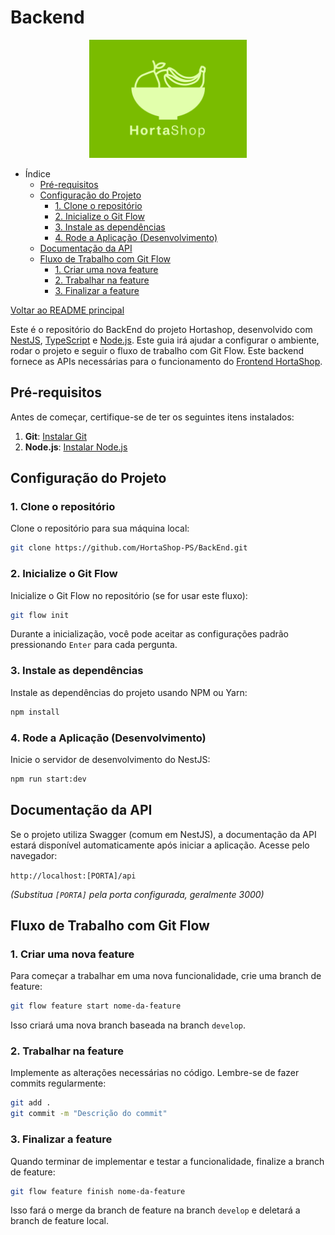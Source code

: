 # Backend

<div align="center">
  <img src="/img/logo/hortaShop.png" alt="logo" style="height: 5cm;">
</div>

- Índice
  - [Pré-requisitos](#pré-requisitos)
  - [Configuração do Projeto](#configuração-do-projeto)
    - [1. Clone o repositório](#1-clone-o-repositório)
    - [2. Inicialize o Git Flow](#2-inicialize-o-git-flow)
    - [3. Instale as dependências](#3-instale-as-dependências)
    - [4. Rode a Aplicação (Desenvolvimento)](#4-rode-a-aplicação-desenvolvimento)
  - [Documentação da API](#documentação-da-api)
  - [Fluxo de Trabalho com Git Flow](#fluxo-de-trabalho-com-git-flow)
    - [1. Criar uma nova feature](#1-criar-uma-nova-feature)
    - [2. Trabalhar na feature](#2-trabalhar-na-feature)
    - [3. Finalizar a feature](#3-finalizar-a-feature)


[Voltar ao README principal](https://github.com/HortaShop-PS)


Este é o repositório do BackEnd do projeto Hortashop, desenvolvido com [NestJS](https://nestjs.com/), [TypeScript](https://www.typescriptlang.org/) e [Node.js](https://nodejs.org/). Este guia irá ajudar a configurar o ambiente, rodar o projeto e seguir o fluxo de trabalho com Git Flow. Este backend fornece as APIs necessárias para o funcionamento do [Frontend HortaShop](https://github.com/HortaShop-PS/FrontEnd).

## Pré-requisitos

Antes de começar, certifique-se de ter os seguintes itens instalados:

1.  **Git**: [Instalar Git](https://git-scm.com/)
2.  **Node.js**: [Instalar Node.js](https://nodejs.org/) 

## Configuração do Projeto

### 1. Clone o repositório

Clone o repositório para sua máquina local:

```bash
git clone https://github.com/HortaShop-PS/BackEnd.git
```

### 2. Inicialize o Git Flow

Inicialize o Git Flow no repositório (se for usar este fluxo):

```bash
git flow init
```

Durante a inicialização, você pode aceitar as configurações padrão pressionando `Enter` para cada pergunta.

### 3. Instale as dependências

Instale as dependências do projeto usando NPM ou Yarn:

```bash
npm install
```

### 4. Rode a Aplicação (Desenvolvimento)

Inicie o servidor de desenvolvimento do NestJS:

```bash
npm run start:dev
```

## Documentação da API

Se o projeto utiliza Swagger (comum em NestJS), a documentação da API estará disponível automaticamente após iniciar a aplicação. Acesse pelo navegador:

`http://localhost:[PORTA]/api`

*(Substitua `[PORTA]` pela porta configurada, geralmente 3000)*

## Fluxo de Trabalho com Git Flow

### 1. Criar uma nova feature

Para começar a trabalhar em uma nova funcionalidade, crie uma branch de feature:

```bash
git flow feature start nome-da-feature
```

Isso criará uma nova branch baseada na branch `develop`.

### 2. Trabalhar na feature

Implemente as alterações necessárias no código. Lembre-se de fazer commits regularmente:

```bash
git add .
git commit -m "Descrição do commit"
```

### 3. Finalizar a feature

Quando terminar de implementar e testar a funcionalidade, finalize a branch de feature:

```bash
git flow feature finish nome-da-feature
```

Isso fará o merge da branch de feature na branch `develop` e deletará a branch de feature local.